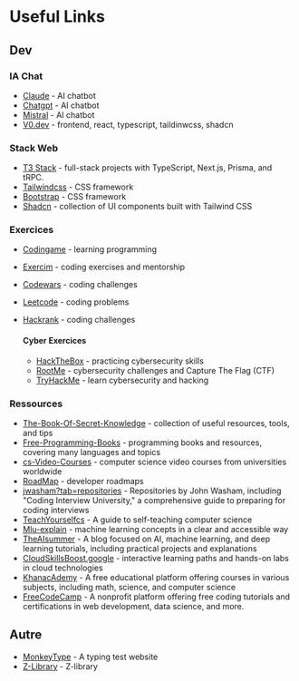 # Useful Links

## Dev

### IA Chat
- [Claude](https://claude.ai/new) - AI chatbot
- [Chatgpt](https://chatgpt.com) - AI chatbot
- [Mistral](https://mistral.ai) - AI chatbot
- [V0.dev](https://v0.dev/chat) - frontend, react, typescript, taildinwcss, shadcn


### Stack Web
- [T3 Stack](https://create.t3.gg) - full-stack projects with TypeScript, Next.js, Prisma, and tRPC.
- [Tailwindcss](https://tailwindcss.com) - CSS framework
- [Bootstrap](https://getbootstrap.com) - CSS framework
- [Shadcn](https://ui.shadcn.com) - collection of UI components built with Tailwind CSS

### Exercices
- [Codingame](https://www.codingame.com/home) - learning programming 
- [Exercim](https://exercism.org/) - coding exercises and mentorship
- [Codewars](https://www.codewars.com/) - coding challenges
- [Leetcode](https://leetcode.com/) - coding problems
- [Hackrank](https://www.hackerrank.com/) - coding challenges

  #### Cyber Exercices
  - [HackTheBox](https://www.hackthebox.com) - practicing cybersecurity skills
  - [RootMe](https://www.root-me.org) - cybersecurity challenges and Capture The Flag (CTF)
  - [TryHackMe](https://tryhackme.com) - learn cybersecurity and hacking

### Ressources
- [The-Book-Of-Secret-Knowledge](https://github.com/trimstray/the-book-of-secret-knowledge) - collection of useful resources, tools, and tips
- [Free-Programming-Books](https://github.com/EbookFoundation/free-programming-books) - programming books and resources, covering many languages and topics
- [cs-Video-Courses](https://github.com/Developer-Y/cs-video-courses) - computer science video courses from universities worldwide
- [RoadMap](https://roadmap.sh/) - developer roadmaps
- [jwasham?tab=repositories](https://github.com/jwasham?tab=repositories) - Repositories by John Washam, including "Coding Interview University," a comprehensive guide to preparing for coding interviews
- [TeachYourselfcs](https://teachyourselfcs.com/) - A guide to self-teaching computer science
- [Mlu-explain](https://mlu-explain.github.io) - machine learning concepts in a clear and accessible way
- [TheAIsummer](https://theaisummer.com) - A blog focused on AI, machine learning, and deep learning tutorials, including practical projects and explanations
- [CloudSkillsBoost.google](https://www.cloudskillsboost.google/paths) - interactive learning paths and hands-on labs in cloud technologies
- [KhanacAdemy](https://www.khanacademy.org) - A free educational platform offering courses in various subjects, including math, science, and computer science
- [FreeCodeCamp](https://www.freecodecamp.org/) - A nonprofit platform offering free coding tutorials and certifications in web development, data science, and more.

## Autre
- [MonkeyType](https://monkeytype.com) - A typing test website
- [Z-Library](https://singlelogin.re) - Z-library
